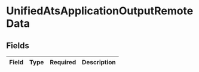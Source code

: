 # UnifiedAtsApplicationOutputRemoteData


## Fields

| Field       | Type        | Required    | Description |
| ----------- | ----------- | ----------- | ----------- |